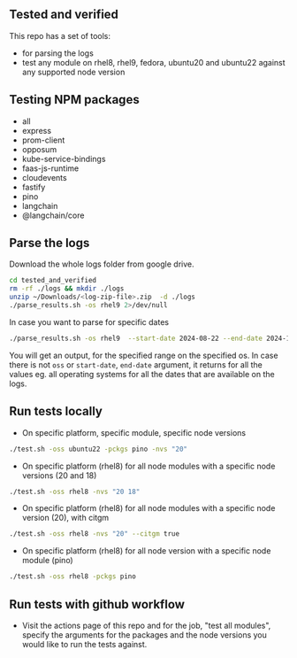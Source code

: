## Tested and verified

This repo has a set of tools:

- for parsing the logs
- test any module on rhel8, rhel9, fedora, ubuntu20 and ubuntu22 against any supported node version

## Testing NPM packages

- all
- express
- prom-client
- opposum
- kube-service-bindings
- faas-js-runtime
- cloudevents
- fastify
- pino
- langchain
- @langchain/core

## Parse the logs

Download the whole logs folder from google drive.

```bash
cd tested_and_verified
rm -rf ./logs && mkdir ./logs
unzip ~/Downloads/<log-zip-file>.zip  -d ./logs
./parse_results.sh -os rhel9 2>/dev/null
```

In case you want to parse for specific dates

```bash
./parse_results.sh -os rhel9  --start-date 2024-08-22 --end-date 2024-11-18 2>/dev/null

```

You will get an output, for the specified range on the specified os. In case there is not `oss` or `start-date`, `end-date` argument, it returns for all the values eg. all operating systems for all the dates that are available on the logs.

## Run tests locally

- On specific platform, specific module, specific node versions

```bash
./test.sh -oss ubuntu22 -pckgs pino -nvs "20"
```

- On specific platform (rhel8) for all node modules with a specific node versions (20 and 18)

```bash
./test.sh -oss rhel8 -nvs "20 18"
```

- On specific platform (rhel8) for all node modules with a specific node version (20), with citgm

```bash
./test.sh -oss rhel8 -nvs "20" --citgm true
```

- On specific platform (rhel8) for all node version with a specific node module (pino)

```bash
./test.sh -oss rhel8 -pckgs pino
```

## Run tests with github workflow

- Visit the actions page of this repo and for the job, "test all modules", specify the arguments for the packages and the node versions you would like to run the tests against.
